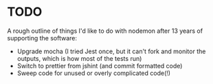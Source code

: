 # TODO

A rough outline of things I'd like to do with nodemon after 13 years of supporting the software:

- Upgrade mocha (I tried Jest once, but it can't fork and monitor the outputs, which is how most of the tests run)
- Switch to prettier from jshint (and commit formatted code)
- Sweep code for unused or overly complicated code(!)
